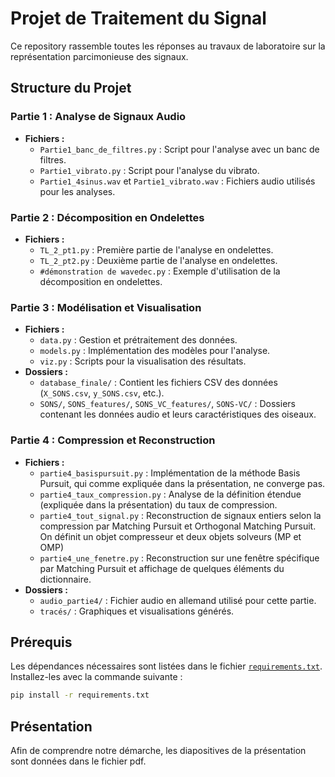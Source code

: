 # Projet de Traitement du Signal

Ce repository rassemble toutes les réponses au travaux de laboratoire sur la représentation parcimonieuse des signaux.

## Structure du Projet

### Partie 1 : Analyse de Signaux Audio
- **Fichiers :**
  - `Partie1_banc_de_filtres.py` : Script pour l'analyse avec un banc de filtres.
  - `Partie1_vibrato.py` : Script pour l'analyse du vibrato.
  - `Partie1_4sinus.wav` et `Partie1_vibrato.wav` : Fichiers audio utilisés pour les analyses.

### Partie 2 : Décomposition en Ondelettes
- **Fichiers :**
  - `TL_2_pt1.py` : Première partie de l'analyse en ondelettes.
  - `TL_2_pt2.py` : Deuxième partie de l'analyse en ondelettes.
  - `#démonstration de wavedec.py` : Exemple d'utilisation de la décomposition en ondelettes.

### Partie 3 : Modélisation et Visualisation
- **Fichiers :**
  - `data.py` : Gestion et prétraitement des données.
  - `models.py` : Implémentation des modèles pour l'analyse.
  - `viz.py` : Scripts pour la visualisation des résultats.
- **Dossiers :**
  - `database_finale/` : Contient les fichiers CSV des données (`X_SONS.csv`, `y_SONS.csv`, etc.).
  - `SONS/`, `SONS_features/`, `SONS_VC_features/`, `SONS-VC/` : Dossiers contenant les données audio et leurs caractéristiques des oiseaux.

### Partie 4 : Compression et Reconstruction
- **Fichiers :**
  - `partie4_basispursuit.py` : Implémentation de la méthode Basis Pursuit, qui comme expliquée dans la présentation, ne converge pas.
  - `partie4_taux_compression.py` : Analyse de la définition étendue (expliquée dans la présentation) du taux de compression.
  - `partie4_tout_signal.py` : Reconstruction de signaux entiers selon la compression par Matching Pursuit et Orthogonal Matching Pursuit. On définit un objet compresseur et deux objets solveurs (MP et OMP)
  - `partie4_une_fenetre.py` : Reconstruction sur une fenêtre spécifique par Matching Pursuit et affichage de quelques éléments du dictionnaire.
- **Dossiers :**
  - `audio_partie4/` : Fichier audio en allemand utilisé pour cette partie.
  - `tracés/` : Graphiques et visualisations générés.

## Prérequis

Les dépendances nécessaires sont listées dans le fichier [`requirements.txt`](requirements.txt). Installez-les avec la commande suivante :

```bash
pip install -r requirements.txt
```

## Présentation

Afin de comprendre notre démarche, les diapositives de la présentation sont données dans le fichier pdf.
